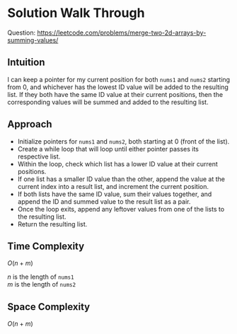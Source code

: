 # Solution Walk Through
Question: https://leetcode.com/problems/merge-two-2d-arrays-by-summing-values/

## Intuition
I can keep a pointer for my current position for both `nums1` and `nums2` starting from 0, and whichever has the lowest ID value will be added to the resulting list. If they both have the same ID value at their current positions, then the corresponding values will be summed and added to the resulting list.

## Approach
- Initialize pointers for `nums1` and `nums2`, both starting at 0 (front of the list).
- Create a while loop that will loop until either pointer passes its respective list.
- Within the loop, check which list has a lower ID value at their current positions.
- If one list has a smaller ID value than the other, append the value at the current index into a result list, and increment the current position.
- If both lists have the same ID value, sum their values together, and append the ID and summed value to the result list as a pair.
- Once the loop exits, append any leftover values from one of the lists to the resulting list.
- Return the resulting list.

## Time Complexity
$O(n + m)$

$n$ is the length of `nums1` \
$m$ is the length of `nums2`

## Space Complexity
$O(n + m)$